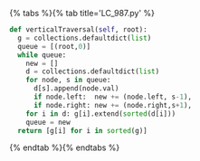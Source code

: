 {% tabs %}{% tab title='LC_987.py' %}

```py
def verticalTraversal(self, root):
  g = collections.defaultdict(list)
  queue = [(root,0)]
  while queue:
    new = []
    d = collections.defaultdict(list)
    for node, s in queue:
      d[s].append(node.val)
      if node.left:  new += (node.left, s-1),
      if node.right: new += (node.right,s+1),
    for i in d: g[i].extend(sorted(d[i]))
    queue = new
  return [g[i] for i in sorted(g)]
```

{% endtab %}{% endtabs %}
